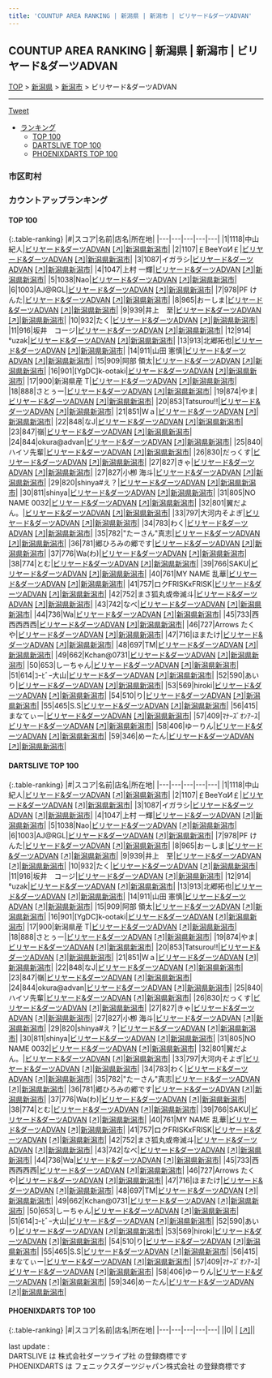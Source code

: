 ```yaml
---
title: 'COUNTUP AREA RANKING | 新潟県 | 新潟市 | ビリヤード&ダーツADVAN'
---
```

## COUNTUP AREA RANKING | 新潟県 | 新潟市 | ビリヤード&ダーツADVAN

[TOP](/darts/rank/) > [新潟県](/darts/rank/新潟県/) > [新潟市](/darts/rank/新潟県/新潟市/) > ビリヤード&ダーツADVAN

___

<a href="https://twitter.com/share?ref_src=twsrc%5Etfw" data-text="COUNTUP AREA RANKING | 新潟県新潟市ビリヤード&ダーツADVAN" class="twitter-share-button" data-hashtags="DARTSLIVE,PHOENIXDARTS,darts,ダーツ" data-show-count="false">Tweet</a>

* [ランキング](#カウントアップランキング)
    * [TOP 100](#top-100)
    * [DARTSLIVE TOP 100](#dartslive-top-100)
    * [PHOENIXDARTS TOP 100](#phoenixdarts-top-100)

### 市区町村

<ul>

</ul>

### カウントアップランキング

#### TOP 100



{:.table-ranking}
|#|スコア|名前|店名|所在地|
|---|---|---|---|---|
|1|1118|<span class="rank-name-dl">中山 紀人</span>|<a href="/darts/rank/shops/1e8e6a728906ae90790ab824ce8730e5.html">ビリヤード&ダーツADVAN</a> <a href="https://search.dartslive.com/jp/shop/1e8e6a728906ae90790ab824ce8730e5">[↗]</a>|<a href="/darts/rank/新潟県/新潟市">新潟県新潟市</a>|
|2|1107|<span class="rank-name-dl">￡ΒееYαИ￡</span>|<a href="/darts/rank/shops/1e8e6a728906ae90790ab824ce8730e5.html">ビリヤード&ダーツADVAN</a> <a href="https://search.dartslive.com/jp/shop/1e8e6a728906ae90790ab824ce8730e5">[↗]</a>|<a href="/darts/rank/新潟県/新潟市">新潟県新潟市</a>|
|3|1087|<span class="rank-name-dl">イガラシ</span>|<a href="/darts/rank/shops/1e8e6a728906ae90790ab824ce8730e5.html">ビリヤード&ダーツADVAN</a> <a href="https://search.dartslive.com/jp/shop/1e8e6a728906ae90790ab824ce8730e5">[↗]</a>|<a href="/darts/rank/新潟県/新潟市">新潟県新潟市</a>|
|4|1047|<span class="rank-name-dl">上村 一輝</span>|<a href="/darts/rank/shops/1e8e6a728906ae90790ab824ce8730e5.html">ビリヤード&ダーツADVAN</a> <a href="https://search.dartslive.com/jp/shop/1e8e6a728906ae90790ab824ce8730e5">[↗]</a>|<a href="/darts/rank/新潟県/新潟市">新潟県新潟市</a>|
|5|1038|<span class="rank-name-dl">Nao</span>|<a href="/darts/rank/shops/1e8e6a728906ae90790ab824ce8730e5.html">ビリヤード&ダーツADVAN</a> <a href="https://search.dartslive.com/jp/shop/1e8e6a728906ae90790ab824ce8730e5">[↗]</a>|<a href="/darts/rank/新潟県/新潟市">新潟県新潟市</a>|
|6|1003|<span class="rank-name-dl">AJ@RGL</span>|<a href="/darts/rank/shops/1e8e6a728906ae90790ab824ce8730e5.html">ビリヤード&ダーツADVAN</a> <a href="https://search.dartslive.com/jp/shop/1e8e6a728906ae90790ab824ce8730e5">[↗]</a>|<a href="/darts/rank/新潟県/新潟市">新潟県新潟市</a>|
|7|978|<span class="rank-name-dl">PF けんた</span>|<a href="/darts/rank/shops/1e8e6a728906ae90790ab824ce8730e5.html">ビリヤード&ダーツADVAN</a> <a href="https://search.dartslive.com/jp/shop/1e8e6a728906ae90790ab824ce8730e5">[↗]</a>|<a href="/darts/rank/新潟県/新潟市">新潟県新潟市</a>|
|8|965|<span class="rank-name-dl">おーしま</span>|<a href="/darts/rank/shops/1e8e6a728906ae90790ab824ce8730e5.html">ビリヤード&ダーツADVAN</a> <a href="https://search.dartslive.com/jp/shop/1e8e6a728906ae90790ab824ce8730e5">[↗]</a>|<a href="/darts/rank/新潟県/新潟市">新潟県新潟市</a>|
|9|939|<span class="rank-name-dl">井上　至</span>|<a href="/darts/rank/shops/1e8e6a728906ae90790ab824ce8730e5.html">ビリヤード&ダーツADVAN</a> <a href="https://search.dartslive.com/jp/shop/1e8e6a728906ae90790ab824ce8730e5">[↗]</a>|<a href="/darts/rank/新潟県/新潟市">新潟県新潟市</a>|
|10|932|<span class="rank-name-dl">たく</span>|<a href="/darts/rank/shops/1e8e6a728906ae90790ab824ce8730e5.html">ビリヤード&ダーツADVAN</a> <a href="https://search.dartslive.com/jp/shop/1e8e6a728906ae90790ab824ce8730e5">[↗]</a>|<a href="/darts/rank/新潟県/新潟市">新潟県新潟市</a>|
|11|916|<span class="rank-name-dl">坂井　コージ</span>|<a href="/darts/rank/shops/1e8e6a728906ae90790ab824ce8730e5.html">ビリヤード&ダーツADVAN</a> <a href="https://search.dartslive.com/jp/shop/1e8e6a728906ae90790ab824ce8730e5">[↗]</a>|<a href="/darts/rank/新潟県/新潟市">新潟県新潟市</a>|
|12|914|<span class="rank-name-dl">°uzak</span>|<a href="/darts/rank/shops/1e8e6a728906ae90790ab824ce8730e5.html">ビリヤード&ダーツADVAN</a> <a href="https://search.dartslive.com/jp/shop/1e8e6a728906ae90790ab824ce8730e5">[↗]</a>|<a href="/darts/rank/新潟県/新潟市">新潟県新潟市</a>|
|13|913|<span class="rank-name-dl">北郷拓也</span>|<a href="/darts/rank/shops/1e8e6a728906ae90790ab824ce8730e5.html">ビリヤード&ダーツADVAN</a> <a href="https://search.dartslive.com/jp/shop/1e8e6a728906ae90790ab824ce8730e5">[↗]</a>|<a href="/darts/rank/新潟県/新潟市">新潟県新潟市</a>|
|14|911|<span class="rank-name-dl">山田 憲慎</span>|<a href="/darts/rank/shops/1e8e6a728906ae90790ab824ce8730e5.html">ビリヤード&ダーツADVAN</a> <a href="https://search.dartslive.com/jp/shop/1e8e6a728906ae90790ab824ce8730e5">[↗]</a>|<a href="/darts/rank/新潟県/新潟市">新潟県新潟市</a>|
|15|909|<span class="rank-name-dl">阿部 領太</span>|<a href="/darts/rank/shops/1e8e6a728906ae90790ab824ce8730e5.html">ビリヤード&ダーツADVAN</a> <a href="https://search.dartslive.com/jp/shop/1e8e6a728906ae90790ab824ce8730e5">[↗]</a>|<a href="/darts/rank/新潟県/新潟市">新潟県新潟市</a>|
|16|901|<span class="rank-name-dl">[YgDC]k-ootaki</span>|<a href="/darts/rank/shops/1e8e6a728906ae90790ab824ce8730e5.html">ビリヤード&ダーツADVAN</a> <a href="https://search.dartslive.com/jp/shop/1e8e6a728906ae90790ab824ce8730e5">[↗]</a>|<a href="/darts/rank/新潟県/新潟市">新潟県新潟市</a>|
|17|900|<span class="rank-name-dl">新潟県産 T</span>|<a href="/darts/rank/shops/1e8e6a728906ae90790ab824ce8730e5.html">ビリヤード&ダーツADVAN</a> <a href="https://search.dartslive.com/jp/shop/1e8e6a728906ae90790ab824ce8730e5">[↗]</a>|<a href="/darts/rank/新潟県/新潟市">新潟県新潟市</a>|
|18|888|<span class="rank-name-dl">さとぅー</span>|<a href="/darts/rank/shops/1e8e6a728906ae90790ab824ce8730e5.html">ビリヤード&ダーツADVAN</a> <a href="https://search.dartslive.com/jp/shop/1e8e6a728906ae90790ab824ce8730e5">[↗]</a>|<a href="/darts/rank/新潟県/新潟市">新潟県新潟市</a>|
|19|874|<span class="rank-name-dl">やま</span>|<a href="/darts/rank/shops/1e8e6a728906ae90790ab824ce8730e5.html">ビリヤード&ダーツADVAN</a> <a href="https://search.dartslive.com/jp/shop/1e8e6a728906ae90790ab824ce8730e5">[↗]</a>|<a href="/darts/rank/新潟県/新潟市">新潟県新潟市</a>|
|20|853|<span class="rank-name-dl">Tatsurou!!</span>|<a href="/darts/rank/shops/1e8e6a728906ae90790ab824ce8730e5.html">ビリヤード&ダーツADVAN</a> <a href="https://search.dartslive.com/jp/shop/1e8e6a728906ae90790ab824ce8730e5">[↗]</a>|<a href="/darts/rank/新潟県/新潟市">新潟県新潟市</a>|
|21|851|<span class="rank-name-dl">Ｗａ</span>|<a href="/darts/rank/shops/1e8e6a728906ae90790ab824ce8730e5.html">ビリヤード&ダーツADVAN</a> <a href="https://search.dartslive.com/jp/shop/1e8e6a728906ae90790ab824ce8730e5">[↗]</a>|<a href="/darts/rank/新潟県/新潟市">新潟県新潟市</a>|
|22|848|<span class="rank-name-dl">なJ</span>|<a href="/darts/rank/shops/1e8e6a728906ae90790ab824ce8730e5.html">ビリヤード&ダーツADVAN</a> <a href="https://search.dartslive.com/jp/shop/1e8e6a728906ae90790ab824ce8730e5">[↗]</a>|<a href="/darts/rank/新潟県/新潟市">新潟県新潟市</a>|
|23|847|<span class="rank-name-dl">嶺</span>|<a href="/darts/rank/shops/1e8e6a728906ae90790ab824ce8730e5.html">ビリヤード&ダーツADVAN</a> <a href="https://search.dartslive.com/jp/shop/1e8e6a728906ae90790ab824ce8730e5">[↗]</a>|<a href="/darts/rank/新潟県/新潟市">新潟県新潟市</a>|
|24|844|<span class="rank-name-dl">okura@advan</span>|<a href="/darts/rank/shops/1e8e6a728906ae90790ab824ce8730e5.html">ビリヤード&ダーツADVAN</a> <a href="https://search.dartslive.com/jp/shop/1e8e6a728906ae90790ab824ce8730e5">[↗]</a>|<a href="/darts/rank/新潟県/新潟市">新潟県新潟市</a>|
|25|840|<span class="rank-name-dl">ハイソ先輩</span>|<a href="/darts/rank/shops/1e8e6a728906ae90790ab824ce8730e5.html">ビリヤード&ダーツADVAN</a> <a href="https://search.dartslive.com/jp/shop/1e8e6a728906ae90790ab824ce8730e5">[↗]</a>|<a href="/darts/rank/新潟県/新潟市">新潟県新潟市</a>|
|26|830|<span class="rank-name-dl">だっくす</span>|<a href="/darts/rank/shops/1e8e6a728906ae90790ab824ce8730e5.html">ビリヤード&ダーツADVAN</a> <a href="https://search.dartslive.com/jp/shop/1e8e6a728906ae90790ab824ce8730e5">[↗]</a>|<a href="/darts/rank/新潟県/新潟市">新潟県新潟市</a>|
|27|827|<span class="rank-name-dl">きゃ</span>|<a href="/darts/rank/shops/1e8e6a728906ae90790ab824ce8730e5.html">ビリヤード&ダーツADVAN</a> <a href="https://search.dartslive.com/jp/shop/1e8e6a728906ae90790ab824ce8730e5">[↗]</a>|<a href="/darts/rank/新潟県/新潟市">新潟県新潟市</a>|
|27|827|<span class="rank-name-dl">小栁 海斗</span>|<a href="/darts/rank/shops/1e8e6a728906ae90790ab824ce8730e5.html">ビリヤード&ダーツADVAN</a> <a href="https://search.dartslive.com/jp/shop/1e8e6a728906ae90790ab824ce8730e5">[↗]</a>|<a href="/darts/rank/新潟県/新潟市">新潟県新潟市</a>|
|29|820|<span class="rank-name-dl">shinya#え？</span>|<a href="/darts/rank/shops/1e8e6a728906ae90790ab824ce8730e5.html">ビリヤード&ダーツADVAN</a> <a href="https://search.dartslive.com/jp/shop/1e8e6a728906ae90790ab824ce8730e5">[↗]</a>|<a href="/darts/rank/新潟県/新潟市">新潟県新潟市</a>|
|30|811|<span class="rank-name-dl">shinya</span>|<a href="/darts/rank/shops/1e8e6a728906ae90790ab824ce8730e5.html">ビリヤード&ダーツADVAN</a> <a href="https://search.dartslive.com/jp/shop/1e8e6a728906ae90790ab824ce8730e5">[↗]</a>|<a href="/darts/rank/新潟県/新潟市">新潟県新潟市</a>|
|31|805|<span class="rank-name-dl">NO NAME 0032</span>|<a href="/darts/rank/shops/1e8e6a728906ae90790ab824ce8730e5.html">ビリヤード&ダーツADVAN</a> <a href="https://search.dartslive.com/jp/shop/1e8e6a728906ae90790ab824ce8730e5">[↗]</a>|<a href="/darts/rank/新潟県/新潟市">新潟県新潟市</a>|
|32|801|<span class="rank-name-dl">翼だよん。</span>|<a href="/darts/rank/shops/1e8e6a728906ae90790ab824ce8730e5.html">ビリヤード&ダーツADVAN</a> <a href="https://search.dartslive.com/jp/shop/1e8e6a728906ae90790ab824ce8730e5">[↗]</a>|<a href="/darts/rank/新潟県/新潟市">新潟県新潟市</a>|
|33|797|<span class="rank-name-dl">大河内そよぎ</span>|<a href="/darts/rank/shops/1e8e6a728906ae90790ab824ce8730e5.html">ビリヤード&ダーツADVAN</a> <a href="https://search.dartslive.com/jp/shop/1e8e6a728906ae90790ab824ce8730e5">[↗]</a>|<a href="/darts/rank/新潟県/新潟市">新潟県新潟市</a>|
|34|783|<span class="rank-name-dl">わく</span>|<a href="/darts/rank/shops/1e8e6a728906ae90790ab824ce8730e5.html">ビリヤード&ダーツADVAN</a> <a href="https://search.dartslive.com/jp/shop/1e8e6a728906ae90790ab824ce8730e5">[↗]</a>|<a href="/darts/rank/新潟県/新潟市">新潟県新潟市</a>|
|35|782|<span class="rank-name-dl">&quot;たーさん&quot;真志</span>|<a href="/darts/rank/shops/1e8e6a728906ae90790ab824ce8730e5.html">ビリヤード&ダーツADVAN</a> <a href="https://search.dartslive.com/jp/shop/1e8e6a728906ae90790ab824ce8730e5">[↗]</a>|<a href="/darts/rank/新潟県/新潟市">新潟県新潟市</a>|
|36|781|<span class="rank-name-dl">郷ひろみの郷です</span>|<a href="/darts/rank/shops/1e8e6a728906ae90790ab824ce8730e5.html">ビリヤード&ダーツADVAN</a> <a href="https://search.dartslive.com/jp/shop/1e8e6a728906ae90790ab824ce8730e5">[↗]</a>|<a href="/darts/rank/新潟県/新潟市">新潟県新潟市</a>|
|37|776|<span class="rank-name-dl">Wa(わ)</span>|<a href="/darts/rank/shops/1e8e6a728906ae90790ab824ce8730e5.html">ビリヤード&ダーツADVAN</a> <a href="https://search.dartslive.com/jp/shop/1e8e6a728906ae90790ab824ce8730e5">[↗]</a>|<a href="/darts/rank/新潟県/新潟市">新潟県新潟市</a>|
|38|774|<span class="rank-name-dl">とむ</span>|<a href="/darts/rank/shops/1e8e6a728906ae90790ab824ce8730e5.html">ビリヤード&ダーツADVAN</a> <a href="https://search.dartslive.com/jp/shop/1e8e6a728906ae90790ab824ce8730e5">[↗]</a>|<a href="/darts/rank/新潟県/新潟市">新潟県新潟市</a>|
|39|766|<span class="rank-name-dl">SAKU</span>|<a href="/darts/rank/shops/1e8e6a728906ae90790ab824ce8730e5.html">ビリヤード&ダーツADVAN</a> <a href="https://search.dartslive.com/jp/shop/1e8e6a728906ae90790ab824ce8730e5">[↗]</a>|<a href="/darts/rank/新潟県/新潟市">新潟県新潟市</a>|
|40|761|<span class="rank-name-dl">MY NAME 乱華</span>|<a href="/darts/rank/shops/1e8e6a728906ae90790ab824ce8730e5.html">ビリヤード&ダーツADVAN</a> <a href="https://search.dartslive.com/jp/shop/1e8e6a728906ae90790ab824ce8730e5">[↗]</a>|<a href="/darts/rank/新潟県/新潟市">新潟県新潟市</a>|
|41|757|<span class="rank-name-dl">ロクFRISKxFRISK</span>|<a href="/darts/rank/shops/1e8e6a728906ae90790ab824ce8730e5.html">ビリヤード&ダーツADVAN</a> <a href="https://search.dartslive.com/jp/shop/1e8e6a728906ae90790ab824ce8730e5">[↗]</a>|<a href="/darts/rank/新潟県/新潟市">新潟県新潟市</a>|
|42|752|<span class="rank-name-dl">まさ狐丸或帝滅斗</span>|<a href="/darts/rank/shops/1e8e6a728906ae90790ab824ce8730e5.html">ビリヤード&ダーツADVAN</a> <a href="https://search.dartslive.com/jp/shop/1e8e6a728906ae90790ab824ce8730e5">[↗]</a>|<a href="/darts/rank/新潟県/新潟市">新潟県新潟市</a>|
|43|742|<span class="rank-name-dl">なべ</span>|<a href="/darts/rank/shops/1e8e6a728906ae90790ab824ce8730e5.html">ビリヤード&ダーツADVAN</a> <a href="https://search.dartslive.com/jp/shop/1e8e6a728906ae90790ab824ce8730e5">[↗]</a>|<a href="/darts/rank/新潟県/新潟市">新潟県新潟市</a>|
|44|736|<span class="rank-name-dl">Wa</span>|<a href="/darts/rank/shops/1e8e6a728906ae90790ab824ce8730e5.html">ビリヤード&ダーツADVAN</a> <a href="https://search.dartslive.com/jp/shop/1e8e6a728906ae90790ab824ce8730e5">[↗]</a>|<a href="/darts/rank/新潟県/新潟市">新潟県新潟市</a>|
|45|733|<span class="rank-name-dl">西西西西西</span>|<a href="/darts/rank/shops/1e8e6a728906ae90790ab824ce8730e5.html">ビリヤード&ダーツADVAN</a> <a href="https://search.dartslive.com/jp/shop/1e8e6a728906ae90790ab824ce8730e5">[↗]</a>|<a href="/darts/rank/新潟県/新潟市">新潟県新潟市</a>|
|46|727|<span class="rank-name-dl">Arrows たくや</span>|<a href="/darts/rank/shops/1e8e6a728906ae90790ab824ce8730e5.html">ビリヤード&ダーツADVAN</a> <a href="https://search.dartslive.com/jp/shop/1e8e6a728906ae90790ab824ce8730e5">[↗]</a>|<a href="/darts/rank/新潟県/新潟市">新潟県新潟市</a>|
|47|716|<span class="rank-name-dl">ほまたけ</span>|<a href="/darts/rank/shops/1e8e6a728906ae90790ab824ce8730e5.html">ビリヤード&ダーツADVAN</a> <a href="https://search.dartslive.com/jp/shop/1e8e6a728906ae90790ab824ce8730e5">[↗]</a>|<a href="/darts/rank/新潟県/新潟市">新潟県新潟市</a>|
|48|697|<span class="rank-name-dl">TM</span>|<a href="/darts/rank/shops/1e8e6a728906ae90790ab824ce8730e5.html">ビリヤード&ダーツADVAN</a> <a href="https://search.dartslive.com/jp/shop/1e8e6a728906ae90790ab824ce8730e5">[↗]</a>|<a href="/darts/rank/新潟県/新潟市">新潟県新潟市</a>|
|49|662|<span class="rank-name-dl">Kchan@0731</span>|<a href="/darts/rank/shops/1e8e6a728906ae90790ab824ce8730e5.html">ビリヤード&ダーツADVAN</a> <a href="https://search.dartslive.com/jp/shop/1e8e6a728906ae90790ab824ce8730e5">[↗]</a>|<a href="/darts/rank/新潟県/新潟市">新潟県新潟市</a>|
|50|653|<span class="rank-name-dl">しーちゃん</span>|<a href="/darts/rank/shops/1e8e6a728906ae90790ab824ce8730e5.html">ビリヤード&ダーツADVAN</a> <a href="https://search.dartslive.com/jp/shop/1e8e6a728906ae90790ab824ce8730e5">[↗]</a>|<a href="/darts/rank/新潟県/新潟市">新潟県新潟市</a>|
|51|614|<span class="rank-name-dl">ｺｰﾋﾞｰ大山</span>|<a href="/darts/rank/shops/1e8e6a728906ae90790ab824ce8730e5.html">ビリヤード&ダーツADVAN</a> <a href="https://search.dartslive.com/jp/shop/1e8e6a728906ae90790ab824ce8730e5">[↗]</a>|<a href="/darts/rank/新潟県/新潟市">新潟県新潟市</a>|
|52|590|<span class="rank-name-dl">あいり</span>|<a href="/darts/rank/shops/1e8e6a728906ae90790ab824ce8730e5.html">ビリヤード&ダーツADVAN</a> <a href="https://search.dartslive.com/jp/shop/1e8e6a728906ae90790ab824ce8730e5">[↗]</a>|<a href="/darts/rank/新潟県/新潟市">新潟県新潟市</a>|
|53|569|<span class="rank-name-dl">hiroki</span>|<a href="/darts/rank/shops/1e8e6a728906ae90790ab824ce8730e5.html">ビリヤード&ダーツADVAN</a> <a href="https://search.dartslive.com/jp/shop/1e8e6a728906ae90790ab824ce8730e5">[↗]</a>|<a href="/darts/rank/新潟県/新潟市">新潟県新潟市</a>|
|54|510|<span class="rank-name-dl">り</span>|<a href="/darts/rank/shops/1e8e6a728906ae90790ab824ce8730e5.html">ビリヤード&ダーツADVAN</a> <a href="https://search.dartslive.com/jp/shop/1e8e6a728906ae90790ab824ce8730e5">[↗]</a>|<a href="/darts/rank/新潟県/新潟市">新潟県新潟市</a>|
|55|465|<span class="rank-name-dl">S.S</span>|<a href="/darts/rank/shops/1e8e6a728906ae90790ab824ce8730e5.html">ビリヤード&ダーツADVAN</a> <a href="https://search.dartslive.com/jp/shop/1e8e6a728906ae90790ab824ce8730e5">[↗]</a>|<a href="/darts/rank/新潟県/新潟市">新潟県新潟市</a>|
|56|415|<span class="rank-name-dl">まなてぃー</span>|<a href="/darts/rank/shops/1e8e6a728906ae90790ab824ce8730e5.html">ビリヤード&ダーツADVAN</a> <a href="https://search.dartslive.com/jp/shop/1e8e6a728906ae90790ab824ce8730e5">[↗]</a>|<a href="/darts/rank/新潟県/新潟市">新潟県新潟市</a>|
|57|409|<span class="rank-name-dl">ﾏﾅｰｽﾞｵﾝｱｰｽ</span>|<a href="/darts/rank/shops/1e8e6a728906ae90790ab824ce8730e5.html">ビリヤード&ダーツADVAN</a> <a href="https://search.dartslive.com/jp/shop/1e8e6a728906ae90790ab824ce8730e5">[↗]</a>|<a href="/darts/rank/新潟県/新潟市">新潟県新潟市</a>|
|58|406|<span class="rank-name-dl">ゆーりん</span>|<a href="/darts/rank/shops/1e8e6a728906ae90790ab824ce8730e5.html">ビリヤード&ダーツADVAN</a> <a href="https://search.dartslive.com/jp/shop/1e8e6a728906ae90790ab824ce8730e5">[↗]</a>|<a href="/darts/rank/新潟県/新潟市">新潟県新潟市</a>|
|59|346|<span class="rank-name-dl">めーたん</span>|<a href="/darts/rank/shops/1e8e6a728906ae90790ab824ce8730e5.html">ビリヤード&ダーツADVAN</a> <a href="https://search.dartslive.com/jp/shop/1e8e6a728906ae90790ab824ce8730e5">[↗]</a>|<a href="/darts/rank/新潟県/新潟市">新潟県新潟市</a>|


#### DARTSLIVE TOP 100



{:.table-ranking}
|#|スコア|名前|店名|所在地|
|---|---|---|---|---|
|1|1118|<span class="rank-name-dl">中山 紀人</span>|<a href="/darts/rank/shops/1e8e6a728906ae90790ab824ce8730e5.html">ビリヤード&ダーツADVAN</a> <a href="https://search.dartslive.com/jp/shop/1e8e6a728906ae90790ab824ce8730e5">[↗]</a>|<a href="/darts/rank/新潟県/新潟市">新潟県新潟市</a>|
|2|1107|<span class="rank-name-dl">￡ΒееYαИ￡</span>|<a href="/darts/rank/shops/1e8e6a728906ae90790ab824ce8730e5.html">ビリヤード&ダーツADVAN</a> <a href="https://search.dartslive.com/jp/shop/1e8e6a728906ae90790ab824ce8730e5">[↗]</a>|<a href="/darts/rank/新潟県/新潟市">新潟県新潟市</a>|
|3|1087|<span class="rank-name-dl">イガラシ</span>|<a href="/darts/rank/shops/1e8e6a728906ae90790ab824ce8730e5.html">ビリヤード&ダーツADVAN</a> <a href="https://search.dartslive.com/jp/shop/1e8e6a728906ae90790ab824ce8730e5">[↗]</a>|<a href="/darts/rank/新潟県/新潟市">新潟県新潟市</a>|
|4|1047|<span class="rank-name-dl">上村 一輝</span>|<a href="/darts/rank/shops/1e8e6a728906ae90790ab824ce8730e5.html">ビリヤード&ダーツADVAN</a> <a href="https://search.dartslive.com/jp/shop/1e8e6a728906ae90790ab824ce8730e5">[↗]</a>|<a href="/darts/rank/新潟県/新潟市">新潟県新潟市</a>|
|5|1038|<span class="rank-name-dl">Nao</span>|<a href="/darts/rank/shops/1e8e6a728906ae90790ab824ce8730e5.html">ビリヤード&ダーツADVAN</a> <a href="https://search.dartslive.com/jp/shop/1e8e6a728906ae90790ab824ce8730e5">[↗]</a>|<a href="/darts/rank/新潟県/新潟市">新潟県新潟市</a>|
|6|1003|<span class="rank-name-dl">AJ@RGL</span>|<a href="/darts/rank/shops/1e8e6a728906ae90790ab824ce8730e5.html">ビリヤード&ダーツADVAN</a> <a href="https://search.dartslive.com/jp/shop/1e8e6a728906ae90790ab824ce8730e5">[↗]</a>|<a href="/darts/rank/新潟県/新潟市">新潟県新潟市</a>|
|7|978|<span class="rank-name-dl">PF けんた</span>|<a href="/darts/rank/shops/1e8e6a728906ae90790ab824ce8730e5.html">ビリヤード&ダーツADVAN</a> <a href="https://search.dartslive.com/jp/shop/1e8e6a728906ae90790ab824ce8730e5">[↗]</a>|<a href="/darts/rank/新潟県/新潟市">新潟県新潟市</a>|
|8|965|<span class="rank-name-dl">おーしま</span>|<a href="/darts/rank/shops/1e8e6a728906ae90790ab824ce8730e5.html">ビリヤード&ダーツADVAN</a> <a href="https://search.dartslive.com/jp/shop/1e8e6a728906ae90790ab824ce8730e5">[↗]</a>|<a href="/darts/rank/新潟県/新潟市">新潟県新潟市</a>|
|9|939|<span class="rank-name-dl">井上　至</span>|<a href="/darts/rank/shops/1e8e6a728906ae90790ab824ce8730e5.html">ビリヤード&ダーツADVAN</a> <a href="https://search.dartslive.com/jp/shop/1e8e6a728906ae90790ab824ce8730e5">[↗]</a>|<a href="/darts/rank/新潟県/新潟市">新潟県新潟市</a>|
|10|932|<span class="rank-name-dl">たく</span>|<a href="/darts/rank/shops/1e8e6a728906ae90790ab824ce8730e5.html">ビリヤード&ダーツADVAN</a> <a href="https://search.dartslive.com/jp/shop/1e8e6a728906ae90790ab824ce8730e5">[↗]</a>|<a href="/darts/rank/新潟県/新潟市">新潟県新潟市</a>|
|11|916|<span class="rank-name-dl">坂井　コージ</span>|<a href="/darts/rank/shops/1e8e6a728906ae90790ab824ce8730e5.html">ビリヤード&ダーツADVAN</a> <a href="https://search.dartslive.com/jp/shop/1e8e6a728906ae90790ab824ce8730e5">[↗]</a>|<a href="/darts/rank/新潟県/新潟市">新潟県新潟市</a>|
|12|914|<span class="rank-name-dl">°uzak</span>|<a href="/darts/rank/shops/1e8e6a728906ae90790ab824ce8730e5.html">ビリヤード&ダーツADVAN</a> <a href="https://search.dartslive.com/jp/shop/1e8e6a728906ae90790ab824ce8730e5">[↗]</a>|<a href="/darts/rank/新潟県/新潟市">新潟県新潟市</a>|
|13|913|<span class="rank-name-dl">北郷拓也</span>|<a href="/darts/rank/shops/1e8e6a728906ae90790ab824ce8730e5.html">ビリヤード&ダーツADVAN</a> <a href="https://search.dartslive.com/jp/shop/1e8e6a728906ae90790ab824ce8730e5">[↗]</a>|<a href="/darts/rank/新潟県/新潟市">新潟県新潟市</a>|
|14|911|<span class="rank-name-dl">山田 憲慎</span>|<a href="/darts/rank/shops/1e8e6a728906ae90790ab824ce8730e5.html">ビリヤード&ダーツADVAN</a> <a href="https://search.dartslive.com/jp/shop/1e8e6a728906ae90790ab824ce8730e5">[↗]</a>|<a href="/darts/rank/新潟県/新潟市">新潟県新潟市</a>|
|15|909|<span class="rank-name-dl">阿部 領太</span>|<a href="/darts/rank/shops/1e8e6a728906ae90790ab824ce8730e5.html">ビリヤード&ダーツADVAN</a> <a href="https://search.dartslive.com/jp/shop/1e8e6a728906ae90790ab824ce8730e5">[↗]</a>|<a href="/darts/rank/新潟県/新潟市">新潟県新潟市</a>|
|16|901|<span class="rank-name-dl">[YgDC]k-ootaki</span>|<a href="/darts/rank/shops/1e8e6a728906ae90790ab824ce8730e5.html">ビリヤード&ダーツADVAN</a> <a href="https://search.dartslive.com/jp/shop/1e8e6a728906ae90790ab824ce8730e5">[↗]</a>|<a href="/darts/rank/新潟県/新潟市">新潟県新潟市</a>|
|17|900|<span class="rank-name-dl">新潟県産 T</span>|<a href="/darts/rank/shops/1e8e6a728906ae90790ab824ce8730e5.html">ビリヤード&ダーツADVAN</a> <a href="https://search.dartslive.com/jp/shop/1e8e6a728906ae90790ab824ce8730e5">[↗]</a>|<a href="/darts/rank/新潟県/新潟市">新潟県新潟市</a>|
|18|888|<span class="rank-name-dl">さとぅー</span>|<a href="/darts/rank/shops/1e8e6a728906ae90790ab824ce8730e5.html">ビリヤード&ダーツADVAN</a> <a href="https://search.dartslive.com/jp/shop/1e8e6a728906ae90790ab824ce8730e5">[↗]</a>|<a href="/darts/rank/新潟県/新潟市">新潟県新潟市</a>|
|19|874|<span class="rank-name-dl">やま</span>|<a href="/darts/rank/shops/1e8e6a728906ae90790ab824ce8730e5.html">ビリヤード&ダーツADVAN</a> <a href="https://search.dartslive.com/jp/shop/1e8e6a728906ae90790ab824ce8730e5">[↗]</a>|<a href="/darts/rank/新潟県/新潟市">新潟県新潟市</a>|
|20|853|<span class="rank-name-dl">Tatsurou!!</span>|<a href="/darts/rank/shops/1e8e6a728906ae90790ab824ce8730e5.html">ビリヤード&ダーツADVAN</a> <a href="https://search.dartslive.com/jp/shop/1e8e6a728906ae90790ab824ce8730e5">[↗]</a>|<a href="/darts/rank/新潟県/新潟市">新潟県新潟市</a>|
|21|851|<span class="rank-name-dl">Ｗａ</span>|<a href="/darts/rank/shops/1e8e6a728906ae90790ab824ce8730e5.html">ビリヤード&ダーツADVAN</a> <a href="https://search.dartslive.com/jp/shop/1e8e6a728906ae90790ab824ce8730e5">[↗]</a>|<a href="/darts/rank/新潟県/新潟市">新潟県新潟市</a>|
|22|848|<span class="rank-name-dl">なJ</span>|<a href="/darts/rank/shops/1e8e6a728906ae90790ab824ce8730e5.html">ビリヤード&ダーツADVAN</a> <a href="https://search.dartslive.com/jp/shop/1e8e6a728906ae90790ab824ce8730e5">[↗]</a>|<a href="/darts/rank/新潟県/新潟市">新潟県新潟市</a>|
|23|847|<span class="rank-name-dl">嶺</span>|<a href="/darts/rank/shops/1e8e6a728906ae90790ab824ce8730e5.html">ビリヤード&ダーツADVAN</a> <a href="https://search.dartslive.com/jp/shop/1e8e6a728906ae90790ab824ce8730e5">[↗]</a>|<a href="/darts/rank/新潟県/新潟市">新潟県新潟市</a>|
|24|844|<span class="rank-name-dl">okura@advan</span>|<a href="/darts/rank/shops/1e8e6a728906ae90790ab824ce8730e5.html">ビリヤード&ダーツADVAN</a> <a href="https://search.dartslive.com/jp/shop/1e8e6a728906ae90790ab824ce8730e5">[↗]</a>|<a href="/darts/rank/新潟県/新潟市">新潟県新潟市</a>|
|25|840|<span class="rank-name-dl">ハイソ先輩</span>|<a href="/darts/rank/shops/1e8e6a728906ae90790ab824ce8730e5.html">ビリヤード&ダーツADVAN</a> <a href="https://search.dartslive.com/jp/shop/1e8e6a728906ae90790ab824ce8730e5">[↗]</a>|<a href="/darts/rank/新潟県/新潟市">新潟県新潟市</a>|
|26|830|<span class="rank-name-dl">だっくす</span>|<a href="/darts/rank/shops/1e8e6a728906ae90790ab824ce8730e5.html">ビリヤード&ダーツADVAN</a> <a href="https://search.dartslive.com/jp/shop/1e8e6a728906ae90790ab824ce8730e5">[↗]</a>|<a href="/darts/rank/新潟県/新潟市">新潟県新潟市</a>|
|27|827|<span class="rank-name-dl">きゃ</span>|<a href="/darts/rank/shops/1e8e6a728906ae90790ab824ce8730e5.html">ビリヤード&ダーツADVAN</a> <a href="https://search.dartslive.com/jp/shop/1e8e6a728906ae90790ab824ce8730e5">[↗]</a>|<a href="/darts/rank/新潟県/新潟市">新潟県新潟市</a>|
|27|827|<span class="rank-name-dl">小栁 海斗</span>|<a href="/darts/rank/shops/1e8e6a728906ae90790ab824ce8730e5.html">ビリヤード&ダーツADVAN</a> <a href="https://search.dartslive.com/jp/shop/1e8e6a728906ae90790ab824ce8730e5">[↗]</a>|<a href="/darts/rank/新潟県/新潟市">新潟県新潟市</a>|
|29|820|<span class="rank-name-dl">shinya#え？</span>|<a href="/darts/rank/shops/1e8e6a728906ae90790ab824ce8730e5.html">ビリヤード&ダーツADVAN</a> <a href="https://search.dartslive.com/jp/shop/1e8e6a728906ae90790ab824ce8730e5">[↗]</a>|<a href="/darts/rank/新潟県/新潟市">新潟県新潟市</a>|
|30|811|<span class="rank-name-dl">shinya</span>|<a href="/darts/rank/shops/1e8e6a728906ae90790ab824ce8730e5.html">ビリヤード&ダーツADVAN</a> <a href="https://search.dartslive.com/jp/shop/1e8e6a728906ae90790ab824ce8730e5">[↗]</a>|<a href="/darts/rank/新潟県/新潟市">新潟県新潟市</a>|
|31|805|<span class="rank-name-dl">NO NAME 0032</span>|<a href="/darts/rank/shops/1e8e6a728906ae90790ab824ce8730e5.html">ビリヤード&ダーツADVAN</a> <a href="https://search.dartslive.com/jp/shop/1e8e6a728906ae90790ab824ce8730e5">[↗]</a>|<a href="/darts/rank/新潟県/新潟市">新潟県新潟市</a>|
|32|801|<span class="rank-name-dl">翼だよん。</span>|<a href="/darts/rank/shops/1e8e6a728906ae90790ab824ce8730e5.html">ビリヤード&ダーツADVAN</a> <a href="https://search.dartslive.com/jp/shop/1e8e6a728906ae90790ab824ce8730e5">[↗]</a>|<a href="/darts/rank/新潟県/新潟市">新潟県新潟市</a>|
|33|797|<span class="rank-name-dl">大河内そよぎ</span>|<a href="/darts/rank/shops/1e8e6a728906ae90790ab824ce8730e5.html">ビリヤード&ダーツADVAN</a> <a href="https://search.dartslive.com/jp/shop/1e8e6a728906ae90790ab824ce8730e5">[↗]</a>|<a href="/darts/rank/新潟県/新潟市">新潟県新潟市</a>|
|34|783|<span class="rank-name-dl">わく</span>|<a href="/darts/rank/shops/1e8e6a728906ae90790ab824ce8730e5.html">ビリヤード&ダーツADVAN</a> <a href="https://search.dartslive.com/jp/shop/1e8e6a728906ae90790ab824ce8730e5">[↗]</a>|<a href="/darts/rank/新潟県/新潟市">新潟県新潟市</a>|
|35|782|<span class="rank-name-dl">&quot;たーさん&quot;真志</span>|<a href="/darts/rank/shops/1e8e6a728906ae90790ab824ce8730e5.html">ビリヤード&ダーツADVAN</a> <a href="https://search.dartslive.com/jp/shop/1e8e6a728906ae90790ab824ce8730e5">[↗]</a>|<a href="/darts/rank/新潟県/新潟市">新潟県新潟市</a>|
|36|781|<span class="rank-name-dl">郷ひろみの郷です</span>|<a href="/darts/rank/shops/1e8e6a728906ae90790ab824ce8730e5.html">ビリヤード&ダーツADVAN</a> <a href="https://search.dartslive.com/jp/shop/1e8e6a728906ae90790ab824ce8730e5">[↗]</a>|<a href="/darts/rank/新潟県/新潟市">新潟県新潟市</a>|
|37|776|<span class="rank-name-dl">Wa(わ)</span>|<a href="/darts/rank/shops/1e8e6a728906ae90790ab824ce8730e5.html">ビリヤード&ダーツADVAN</a> <a href="https://search.dartslive.com/jp/shop/1e8e6a728906ae90790ab824ce8730e5">[↗]</a>|<a href="/darts/rank/新潟県/新潟市">新潟県新潟市</a>|
|38|774|<span class="rank-name-dl">とむ</span>|<a href="/darts/rank/shops/1e8e6a728906ae90790ab824ce8730e5.html">ビリヤード&ダーツADVAN</a> <a href="https://search.dartslive.com/jp/shop/1e8e6a728906ae90790ab824ce8730e5">[↗]</a>|<a href="/darts/rank/新潟県/新潟市">新潟県新潟市</a>|
|39|766|<span class="rank-name-dl">SAKU</span>|<a href="/darts/rank/shops/1e8e6a728906ae90790ab824ce8730e5.html">ビリヤード&ダーツADVAN</a> <a href="https://search.dartslive.com/jp/shop/1e8e6a728906ae90790ab824ce8730e5">[↗]</a>|<a href="/darts/rank/新潟県/新潟市">新潟県新潟市</a>|
|40|761|<span class="rank-name-dl">MY NAME 乱華</span>|<a href="/darts/rank/shops/1e8e6a728906ae90790ab824ce8730e5.html">ビリヤード&ダーツADVAN</a> <a href="https://search.dartslive.com/jp/shop/1e8e6a728906ae90790ab824ce8730e5">[↗]</a>|<a href="/darts/rank/新潟県/新潟市">新潟県新潟市</a>|
|41|757|<span class="rank-name-dl">ロクFRISKxFRISK</span>|<a href="/darts/rank/shops/1e8e6a728906ae90790ab824ce8730e5.html">ビリヤード&ダーツADVAN</a> <a href="https://search.dartslive.com/jp/shop/1e8e6a728906ae90790ab824ce8730e5">[↗]</a>|<a href="/darts/rank/新潟県/新潟市">新潟県新潟市</a>|
|42|752|<span class="rank-name-dl">まさ狐丸或帝滅斗</span>|<a href="/darts/rank/shops/1e8e6a728906ae90790ab824ce8730e5.html">ビリヤード&ダーツADVAN</a> <a href="https://search.dartslive.com/jp/shop/1e8e6a728906ae90790ab824ce8730e5">[↗]</a>|<a href="/darts/rank/新潟県/新潟市">新潟県新潟市</a>|
|43|742|<span class="rank-name-dl">なべ</span>|<a href="/darts/rank/shops/1e8e6a728906ae90790ab824ce8730e5.html">ビリヤード&ダーツADVAN</a> <a href="https://search.dartslive.com/jp/shop/1e8e6a728906ae90790ab824ce8730e5">[↗]</a>|<a href="/darts/rank/新潟県/新潟市">新潟県新潟市</a>|
|44|736|<span class="rank-name-dl">Wa</span>|<a href="/darts/rank/shops/1e8e6a728906ae90790ab824ce8730e5.html">ビリヤード&ダーツADVAN</a> <a href="https://search.dartslive.com/jp/shop/1e8e6a728906ae90790ab824ce8730e5">[↗]</a>|<a href="/darts/rank/新潟県/新潟市">新潟県新潟市</a>|
|45|733|<span class="rank-name-dl">西西西西西</span>|<a href="/darts/rank/shops/1e8e6a728906ae90790ab824ce8730e5.html">ビリヤード&ダーツADVAN</a> <a href="https://search.dartslive.com/jp/shop/1e8e6a728906ae90790ab824ce8730e5">[↗]</a>|<a href="/darts/rank/新潟県/新潟市">新潟県新潟市</a>|
|46|727|<span class="rank-name-dl">Arrows たくや</span>|<a href="/darts/rank/shops/1e8e6a728906ae90790ab824ce8730e5.html">ビリヤード&ダーツADVAN</a> <a href="https://search.dartslive.com/jp/shop/1e8e6a728906ae90790ab824ce8730e5">[↗]</a>|<a href="/darts/rank/新潟県/新潟市">新潟県新潟市</a>|
|47|716|<span class="rank-name-dl">ほまたけ</span>|<a href="/darts/rank/shops/1e8e6a728906ae90790ab824ce8730e5.html">ビリヤード&ダーツADVAN</a> <a href="https://search.dartslive.com/jp/shop/1e8e6a728906ae90790ab824ce8730e5">[↗]</a>|<a href="/darts/rank/新潟県/新潟市">新潟県新潟市</a>|
|48|697|<span class="rank-name-dl">TM</span>|<a href="/darts/rank/shops/1e8e6a728906ae90790ab824ce8730e5.html">ビリヤード&ダーツADVAN</a> <a href="https://search.dartslive.com/jp/shop/1e8e6a728906ae90790ab824ce8730e5">[↗]</a>|<a href="/darts/rank/新潟県/新潟市">新潟県新潟市</a>|
|49|662|<span class="rank-name-dl">Kchan@0731</span>|<a href="/darts/rank/shops/1e8e6a728906ae90790ab824ce8730e5.html">ビリヤード&ダーツADVAN</a> <a href="https://search.dartslive.com/jp/shop/1e8e6a728906ae90790ab824ce8730e5">[↗]</a>|<a href="/darts/rank/新潟県/新潟市">新潟県新潟市</a>|
|50|653|<span class="rank-name-dl">しーちゃん</span>|<a href="/darts/rank/shops/1e8e6a728906ae90790ab824ce8730e5.html">ビリヤード&ダーツADVAN</a> <a href="https://search.dartslive.com/jp/shop/1e8e6a728906ae90790ab824ce8730e5">[↗]</a>|<a href="/darts/rank/新潟県/新潟市">新潟県新潟市</a>|
|51|614|<span class="rank-name-dl">ｺｰﾋﾞｰ大山</span>|<a href="/darts/rank/shops/1e8e6a728906ae90790ab824ce8730e5.html">ビリヤード&ダーツADVAN</a> <a href="https://search.dartslive.com/jp/shop/1e8e6a728906ae90790ab824ce8730e5">[↗]</a>|<a href="/darts/rank/新潟県/新潟市">新潟県新潟市</a>|
|52|590|<span class="rank-name-dl">あいり</span>|<a href="/darts/rank/shops/1e8e6a728906ae90790ab824ce8730e5.html">ビリヤード&ダーツADVAN</a> <a href="https://search.dartslive.com/jp/shop/1e8e6a728906ae90790ab824ce8730e5">[↗]</a>|<a href="/darts/rank/新潟県/新潟市">新潟県新潟市</a>|
|53|569|<span class="rank-name-dl">hiroki</span>|<a href="/darts/rank/shops/1e8e6a728906ae90790ab824ce8730e5.html">ビリヤード&ダーツADVAN</a> <a href="https://search.dartslive.com/jp/shop/1e8e6a728906ae90790ab824ce8730e5">[↗]</a>|<a href="/darts/rank/新潟県/新潟市">新潟県新潟市</a>|
|54|510|<span class="rank-name-dl">り</span>|<a href="/darts/rank/shops/1e8e6a728906ae90790ab824ce8730e5.html">ビリヤード&ダーツADVAN</a> <a href="https://search.dartslive.com/jp/shop/1e8e6a728906ae90790ab824ce8730e5">[↗]</a>|<a href="/darts/rank/新潟県/新潟市">新潟県新潟市</a>|
|55|465|<span class="rank-name-dl">S.S</span>|<a href="/darts/rank/shops/1e8e6a728906ae90790ab824ce8730e5.html">ビリヤード&ダーツADVAN</a> <a href="https://search.dartslive.com/jp/shop/1e8e6a728906ae90790ab824ce8730e5">[↗]</a>|<a href="/darts/rank/新潟県/新潟市">新潟県新潟市</a>|
|56|415|<span class="rank-name-dl">まなてぃー</span>|<a href="/darts/rank/shops/1e8e6a728906ae90790ab824ce8730e5.html">ビリヤード&ダーツADVAN</a> <a href="https://search.dartslive.com/jp/shop/1e8e6a728906ae90790ab824ce8730e5">[↗]</a>|<a href="/darts/rank/新潟県/新潟市">新潟県新潟市</a>|
|57|409|<span class="rank-name-dl">ﾏﾅｰｽﾞｵﾝｱｰｽ</span>|<a href="/darts/rank/shops/1e8e6a728906ae90790ab824ce8730e5.html">ビリヤード&ダーツADVAN</a> <a href="https://search.dartslive.com/jp/shop/1e8e6a728906ae90790ab824ce8730e5">[↗]</a>|<a href="/darts/rank/新潟県/新潟市">新潟県新潟市</a>|
|58|406|<span class="rank-name-dl">ゆーりん</span>|<a href="/darts/rank/shops/1e8e6a728906ae90790ab824ce8730e5.html">ビリヤード&ダーツADVAN</a> <a href="https://search.dartslive.com/jp/shop/1e8e6a728906ae90790ab824ce8730e5">[↗]</a>|<a href="/darts/rank/新潟県/新潟市">新潟県新潟市</a>|
|59|346|<span class="rank-name-dl">めーたん</span>|<a href="/darts/rank/shops/1e8e6a728906ae90790ab824ce8730e5.html">ビリヤード&ダーツADVAN</a> <a href="https://search.dartslive.com/jp/shop/1e8e6a728906ae90790ab824ce8730e5">[↗]</a>|<a href="/darts/rank/新潟県/新潟市">新潟県新潟市</a>|


#### PHOENIXDARTS TOP 100



{:.table-ranking}
|#|スコア|名前|店名|所在地|
|---|---|---|---|---|
||0|<span class="rank-name-dl"> </span>|<a href="/darts/rank/shops/.html"></a> <a href="">[↗]</a>|<a href="/darts/rank//"></a>|


<div class="footer border-top border-gray-light mt-5 pt-3 text-right text-gray">
    last update : <span style="font-weight: italic" id="foot_last_modified"></span><br />
    DARTSLIVE は 株式会社ダーツライブ社 の登録商標です<br />
    PHOENIXDARTS は フェニックスダーツジャパン株式会社 の登録商標です<br />
</div>

<script src="https://cdnjs.cloudflare.com/ajax/libs/jquery.tablesorter/2.31.3/js/jquery.tablesorter.min.js" integrity="sha512-qzgd5cYSZcosqpzpn7zF2ZId8f/8CHmFKZ8j7mU4OUXTNRd5g+ZHBPsgKEwoqxCtdQvExE5LprwwPAgoicguNg==" crossorigin="anonymous" referrerpolicy="no-referrer"></script>
<link rel="stylesheet" href="https://cdnjs.cloudflare.com/ajax/libs/jquery.tablesorter/2.31.3/css/theme.default.min.css" integrity="sha512-wghhOJkjQX0Lh3NSWvNKeZ0ZpNn+SPVXX1Qyc9OCaogADktxrBiBdKGDoqVUOyhStvMBmJQ8ZdMHiR3wuEq8+w==" crossorigin="anonymous" referrerpolicy="no-referrer" />
<script>
$(function() {
    $(".table-ranking").tablesorter({sortList:[[0, 0]]});
    $("#foot_last_modified").text(formatDate(new Date(document.lastModified), 'yyyy-MM-dd HH:mm:ss'));
});
</script>

<script async src="https://platform.twitter.com/widgets.js" charset="utf-8"></script>